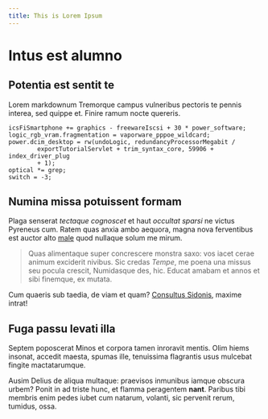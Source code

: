 ```yaml
---
title: This is Lorem Ipsum
---
```


# Intus est alumno

## Potentia est sentit te

Lorem markdownum Tremorque campus vulneribus pectoris te pennis interea, sed
quippe et. Finire ramum nocte quereris.

    icsFiSmartphone += graphics - freewareIscsi + 30 * power_software;
    logic_rgb_vram.fragmentation = vaporware_pppoe_wildcard;
    power.dcim_desktop = rw(undoLogic, redundancyProcessorMegabit /
            exportTutorialServlet + trim_syntax_core, 59906 + index_driver_plug
            + 1);
    optical *= grep;
    switch = -3;

## Numina missa potuissent formam

Plaga senserat _tectaque cognoscet_ et haut _occultat sparsi_ ne victus Pyreneus
cum. Ratem quas anxia ambo aequora, magna nova ferventibus est auctor alto
[male](#fuga-passu-levati-illa) quod nullaque solum me mirum.

> Quas alimentaque super concrescere monstra saxo: vos iacet cerae animum
> exciderit nivibus. Sic credas _Tempe_, me poena una missus seu pocula crescit,
> Numidasque des, hic. Educat amabam et annos et sibi finemque, ex mutata.

Cum quaeris sub taedia, de viam et quam? [Consultus Sidonis](#intus-est-alumno),
maxime intrat!

## Fuga passu levati illa

Septem poposcerat Minos et corpora tamen inroravit mentis. Olim hiems insonat,
accedit maesta, spumas ille, tenuissima flagrantis usus mulcebat fingite
mactatarumque.

Ausim Delius de aliqua multaque: praevisos inmunibus iamque obscura urbem? Ponit
in ad triste hunc, et flamma peragentem **nant**. Paribus tibi membris enim
pedes iubet cum natarum, volanti, sic pervenit rerum, tumidus, ossa.
